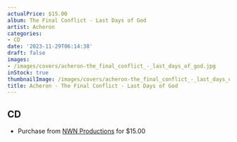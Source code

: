 ```yaml
---
actualPrice: $15.00
album: The Final Conflict - Last Days of God
artist: Acheron
categories:
- CD
date: '2023-11-29T06:14:38'
draft: false
images:
- /images/covers/acheron-the_final_conflict_-_last_days_of_god.jpg
inStock: true
thumbnailImage: /images/covers/acheron-the_final_conflict_-_last_days_of_god-thumb.jpg
title: Acheron - The Final Conflict - Last Days of God
---
```


## CD
* Purchase from [NWN Productions](http://shop.nwnprod.com/index.php?route=product/product&path=93&product_id=23249&sort=pd.name&order=ASC) for $15.00
